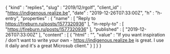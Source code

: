 {
  "kind" : "replies",
  "slug" : "2019/12/rgolf",
  "client_id" : "https://indigenous.realize.be",
  "date" : "2019-12-26T07:33:00Z",
  "h" : "h-entry",
  "properties" : {
    "name" : [ "Reply to https://fireburn.ru/posts/1577320936" ],
    "in-reply-to" : [ "https://fireburn.ru/posts/1577320936" ],
    "published" : [ "2019-12-26T07:33:00Z" ],
    "content" : [ {
      "html" : "",
      "value" : "If you want inspiration / don't want to write your own - https://indigenous.realize.be is great. I use it daily and it's a great Microsub client."
    } ]
  }
}
